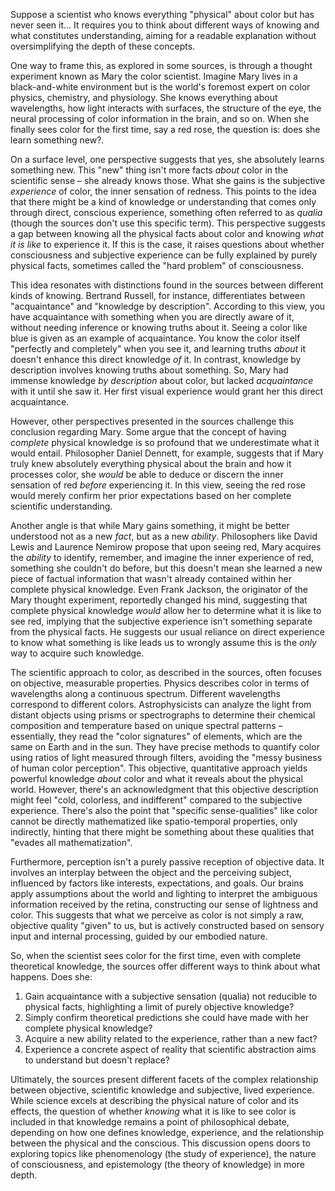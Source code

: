 Suppose a scientist who knows everything "physical" about color but has never seen it... It requires you to think about different ways of knowing and what constitutes understanding, aiming for a readable explanation without oversimplifying the depth of these concepts.

One way to frame this, as explored in some sources, is through a thought experiment known as Mary the color scientist. Imagine Mary lives in a black-and-white environment but is the world's foremost expert on color physics, chemistry, and physiology. She knows everything about wavelengths, how light interacts with surfaces, the structure of the eye, the neural processing of color information in the brain, and so on. When she finally sees color for the first time, say a red rose, the question is: does she learn something new?.

On a surface level, one perspective suggests that yes, she absolutely learns something new. This "new" thing isn't more facts _about_ color in the scientific sense – she already knows those. What she gains is the subjective _experience_ of color, the inner sensation of redness. This points to the idea that there might be a kind of knowledge or understanding that comes only through direct, conscious experience, something often referred to as _qualia_ (though the sources don't use this specific term). This perspective suggests a gap between knowing all the physical facts about color and knowing _what it is like_ to experience it. If this is the case, it raises questions about whether consciousness and subjective experience can be fully explained by purely physical facts, sometimes called the "hard problem" of consciousness.

This idea resonates with distinctions found in the sources between different kinds of knowing. Bertrand Russell, for instance, differentiates between "acquaintance" and "knowledge by description". According to this view, you have acquaintance with something when you are directly aware of it, without needing inference or knowing truths about it. Seeing a color like blue is given as an example of acquaintance. You know the color itself "perfectly and completely" when you see it, and learning truths _about_ it doesn't enhance this direct knowledge _of_ it. In contrast, knowledge by description involves knowing truths about something. So, Mary had immense knowledge _by description_ about color, but lacked _acquaintance_ with it until she saw it. Her first visual experience would grant her this direct acquaintance.

However, other perspectives presented in the sources challenge this conclusion regarding Mary. Some argue that the concept of having _complete_ physical knowledge is so profound that we underestimate what it would entail. Philosopher Daniel Dennett, for example, suggests that if Mary truly knew absolutely everything physical about the brain and how it processes color, she _would_ be able to deduce or discern the inner sensation of red _before_ experiencing it. In this view, seeing the red rose would merely confirm her prior expectations based on her complete scientific understanding.

Another angle is that while Mary gains something, it might be better understood not as a new _fact_, but as a new _ability_. Philosophers like David Lewis and Laurence Nemirow propose that upon seeing red, Mary acquires the _ability_ to identify, remember, and imagine the inner experience of red, something she couldn't do before, but this doesn't mean she learned a new piece of factual information that wasn't already contained within her complete physical knowledge. Even Frank Jackson, the originator of the Mary thought experiment, reportedly changed his mind, suggesting that complete physical knowledge _would_ allow her to determine what it is like to see red, implying that the subjective experience isn't something separate from the physical facts. He suggests our usual reliance on direct experience to know what something is like leads us to wrongly assume this is the _only_ way to acquire such knowledge.

The scientific approach to color, as described in the sources, often focuses on objective, measurable properties. Physics describes color in terms of wavelengths along a continuous spectrum. Different wavelengths correspond to different colors. Astrophysicists can analyze the light from distant objects using prisms or spectrographs to determine their chemical composition and temperature based on unique spectral patterns – essentially, they read the "color signatures" of elements, which are the same on Earth and in the sun. They have precise methods to quantify color using ratios of light measured through filters, avoiding the "messy business of human color perception". This objective, quantitative approach yields powerful knowledge _about_ color and what it reveals about the physical world. However, there's an acknowledgment that this objective description might feel "cold, colorless, and indifferent" compared to the subjective experience. There's also the point that "specific sense-qualities" like color cannot be directly mathematized like spatio-temporal properties, only indirectly, hinting that there might be something about these qualities that "evades all mathematization".

Furthermore, perception isn't a purely passive reception of objective data. It involves an interplay between the object and the perceiving subject, influenced by factors like interests, expectations, and goals. Our brains apply assumptions about the world and lighting to interpret the ambiguous information received by the retina, constructing our sense of lightness and color. This suggests that what we perceive as color is not simply a raw, objective quality "given" to us, but is actively constructed based on sensory input and internal processing, guided by our embodied nature.

So, when the scientist sees color for the first time, even with complete theoretical knowledge, the sources offer different ways to think about what happens. Does she:

1. Gain acquaintance with a subjective sensation (qualia) not reducible to physical facts, highlighting a limit of purely objective knowledge?
2. Simply confirm theoretical predictions she could have made with her complete physical knowledge?
3. Acquire a new ability related to the experience, rather than a new fact?
4. Experience a concrete aspect of reality that scientific abstraction aims to understand but doesn't replace?

Ultimately, the sources present different facets of the complex relationship between objective, scientific knowledge and subjective, lived experience. While science excels at describing the physical nature of color and its effects, the question of whether _knowing_ what it is like to see color is included in that knowledge remains a point of philosophical debate, depending on how one defines knowledge, experience, and the relationship between the physical and the conscious. This discussion opens doors to exploring topics like phenomenology (the study of experience), the nature of consciousness, and epistemology (the theory of knowledge) in more depth.